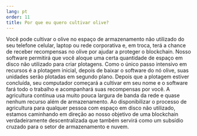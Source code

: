```yaml
---
lang: pt
order: 11
title: Por que eu quero cultivar olive?
---
```

Você pode cultivar o olive no espaço de armazenamento não utilizado do seu telefone celular, laptop ou rede corporativa e, em troca, terá a chance de receber recompensas no olive por ajudar a proteger o blockchain. Nosso software permitirá que você aloque uma certa quantidade de espaço em disco não utilizado para criar plotagens. Como o único passo intensivo em recursos é a plotagem inicial, depois de baixar o software do nó olive, suas unidades serão plotadas em segundo plano. Depois que a plotagem estiver concluída, seu computador começará a cultivar em seu nome e o software fará todo o trabalho e acompanhará suas recompensas por você. A agricultura contínua usa muito pouca largura de banda da rede e quase nenhum recurso além de armazenamento. Ao disponibilizar o processo de agricultura para qualquer pessoa com espaço em disco não utilizado, estamos caminhando em direção ao nosso objetivo de uma blockchain verdadeiramente descentralizada que também servirá como um subsídio cruzado para o setor de armazenamento e nuvem.
